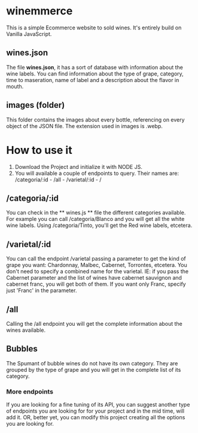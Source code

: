 # winemmerce

This is a simple Ecommerce website to sold wines. It's entirely build on Vanilla JavaScript.

## wines.json
The file **wines.json**, it has a sort of database with information about the wine labels. You can find information about the type of grape, category, time to maseration, name of label and a description about the flavor in mouth.

## images (folder)
This folder contains the images about every bottle, referencing on every object of the JSON file. The extension used in images is .webp.

# How to use it
1. Download the Project and initialize it with NODE JS.
2. You will available a couple of endpoints to query. Their names are: /categoria/:id - /all - /varietal/:id - /

## /categoria/:id

You can check in the ** wines.js ** file the different categories available. For example you can call /categoria/Blanco and you will get all the white wine labels. Using /categoria/Tinto, you'll get the Red wine labels, etcetera.

## /varietal/:id

You can call the endpoint /varietal passing a parameter to get the kind of grape you want: Chardonnay, Malbec, Cabernet, Torrontes, etcetera.
You don't need to specify a combined name for the varietal. IE: if you pass the Cabernet parameter and the list of wines have cabernet sauvignon and cabernet franc, you will get both of them. If you want only Franc, specify just 'Franc' in the parameter.

## /all
Calling the /all endpoint you will get the complete information about the wines available.

## Bubbles
The Spumant of bubble wines do not have its own category. They are grouped by the type of grape and you will get in the complete list of its category.

### More endpoints

If you are looking for a fine tuning of its API, you can suggest another type of endpoints you are looking for for your project and in the mid time, will add it. OR, better yet, you can modify this project creating all the options you are looking for.
